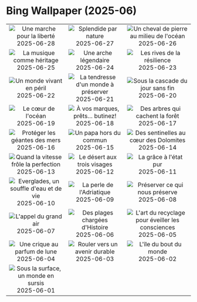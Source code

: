 # Bing Wallpaper (2025-06)

|  |  |  |
|:---:|:---:|:---:|
| ![](https://www.bing.com/th?id=OHR.PrideParade_FR-CA2137660039_400x240.jpg "Une marche pour la liberté") 2025-06-28 | ![](https://www.bing.com/th?id=OHR.SplendidFrog_FR-CA1970475341_400x240.jpg "Splendide par nature") 2025-06-27 | ![](https://www.bing.com/th?id=OHR.HorseheadRock_FR-CA1420999474_400x240.jpg "Un cheval de pierre au milieu de l'océan") 2025-06-26 |
| ![](https://www.bing.com/th?id=OHR.GlastonburyScenic_FR-CA1273167403_400x240.jpg "La musique comme héritage") 2025-06-25 | ![](https://www.bing.com/th?id=OHR.DelicateArch_FR-CA1133220926_400x240.jpg "Une arche légendaire") 2025-06-24 | ![](https://www.bing.com/th?id=OHR.DresdenElbe_FR-CA0474923100_400x240.jpg "Les rives de la résilience") 2025-06-23 |
| ![](https://www.bing.com/th?id=OHR.AmazonEcuador_FR-CA0323191922_400x240.jpg "Un monde vivant en péril") 2025-06-22 | ![](https://www.bing.com/th?id=OHR.SerengetiGiraffe_FR-CA0126401878_400x240.jpg "La tendresse d'un monde à préserver") 2025-06-21 | ![](https://www.bing.com/th?id=OHR.IcelandSolstice_FR-CA9981764329_400x240.jpg "Sous la cascade du jour sans fin") 2025-06-20 |
| ![](https://www.bing.com/th?id=OHR.SanMiguelAzores_FR-CA6483146395_400x240.jpg "Le cœur de l'océan") 2025-06-19 | ![](https://www.bing.com/th?id=OHR.AsianSwallowtail_FR-CA9631764778_400x240.jpg "À vos marques, prêts… butinez!") 2025-06-18 | ![](https://www.bing.com/th?id=OHR.CumberlandOaks_FR-CA9514188401_400x240.jpg "Des arbres qui cachent la forêt") 2025-06-17 |
| ![](https://www.bing.com/th?id=OHR.SeaTurtleBrazil_FR-CA9368188132_400x240.jpg "Protéger les géantes des mers") 2025-06-16 | ![](https://www.bing.com/th?id=OHR.RheaDad_FR-CA9162374279_400x240.jpg "Un papa hors du commun") 2025-06-15 | ![](https://www.bing.com/th?id=OHR.DolomitiEstate_FR-CA9009811227_400x240.jpg "Des sentinelles au cœur des Dolomites") 2025-06-14 |
| ![](https://www.bing.com/th?id=OHR.CanadianGPQuebec_FR-CA7810531088_400x240.jpg "Quand la vitesse frôle la perfection") 2025-06-13 | ![](https://www.bing.com/th?id=OHR.BigBendChisos_FR-CA7282814155_400x240.jpg "Le désert aux trois visages") 2025-06-12 | ![](https://www.bing.com/th?id=OHR.FlamingosNamibia_FR-CA7147241890_400x240.jpg "La grâce à l'état pur") 2025-06-11 |
| ![](https://www.bing.com/th?id=OHR.AerialEverglades_FR-CA7029790074_400x240.jpg "Everglades, un souffle d'eau et de vie") 2025-06-10 | ![](https://www.bing.com/th?id=OHR.DubrovnikTwilight_FR-CA6898280471_400x240.jpg "La perle de l'Adriatique") 2025-06-09 | ![](https://www.bing.com/th?id=OHR.StellarSeaLions_FR-CA6755982430_400x240.jpg "Préserver ce qui nous préserve") 2025-06-08 |
| ![](https://www.bing.com/th?id=OHR.PacificCrestTrail_FR-CA6650916972_400x240.jpg "L'appel du grand air") 2025-06-07 | ![](https://www.bing.com/th?id=OHR.NormandyBeach_FR-CA6105817274_400x240.jpg "Des plages chargées d'Histoire") 2025-06-06 | ![](https://www.bing.com/th?id=OHR.OlivaresMural_FR-CA5875750621_400x240.jpg "L'art du recyclage pour éveiller les consciences") 2025-06-05 |
| ![](https://www.bing.com/th?id=OHR.CalaLuna_FR-CA5728835593_400x240.jpg "Une crique au parfum de lune") 2025-06-04 | ![](https://www.bing.com/th?id=OHR.BicyclesUtrecht_FR-CA5597042150_400x240.jpg "Rouler vers un avenir durable") 2025-06-03 | ![](https://www.bing.com/th?id=OHR.Fogoisland_FR-CA5436745588_400x240.jpg "L'île du bout du monde") 2025-06-02 |
| ![](https://www.bing.com/th?id=OHR.GrandeTerreReef_FR-CA5296140258_400x240.jpg "Sous la surface, un monde en sursis") 2025-06-01 |  |  |
